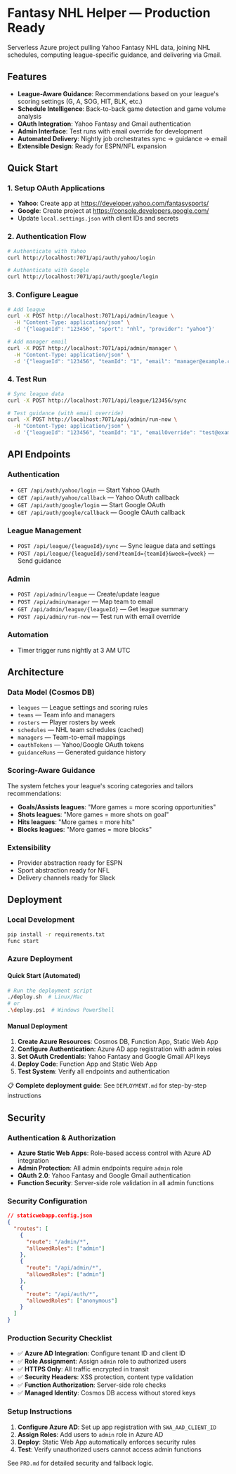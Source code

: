 
# Fantasy NHL Helper — Production Ready

Serverless Azure project pulling Yahoo Fantasy NHL data, joining NHL schedules, computing league-specific guidance, and delivering via Gmail.

## Features
- **League-Aware Guidance**: Recommendations based on your league's scoring settings (G, A, SOG, HIT, BLK, etc.)
- **Schedule Intelligence**: Back-to-back game detection and game volume analysis
- **OAuth Integration**: Yahoo Fantasy and Gmail authentication
- **Admin Interface**: Test runs with email override for development
- **Automated Delivery**: Nightly job orchestrates sync → guidance → email
- **Extensible Design**: Ready for ESPN/NFL expansion

## Quick Start

### 1. Setup OAuth Applications
- **Yahoo**: Create app at https://developer.yahoo.com/fantasysports/
- **Google**: Create project at https://console.developers.google.com/
- Update `local.settings.json` with client IDs and secrets

### 2. Authentication Flow
```bash
# Authenticate with Yahoo
curl http://localhost:7071/api/auth/yahoo/login

# Authenticate with Google  
curl http://localhost:7071/api/auth/google/login
```

### 3. Configure League
```bash
# Add league
curl -X POST http://localhost:7071/api/admin/league \
  -H "Content-Type: application/json" \
  -d '{"leagueId": "123456", "sport": "nhl", "provider": "yahoo"}'

# Add manager email
curl -X POST http://localhost:7071/api/admin/manager \
  -H "Content-Type: application/json" \
  -d '{"leagueId": "123456", "teamId": "1", "email": "manager@example.com"}'
```

### 4. Test Run
```bash
# Sync league data
curl -X POST http://localhost:7071/api/league/123456/sync

# Test guidance (with email override)
curl -X POST http://localhost:7071/api/admin/run-now \
  -H "Content-Type: application/json" \
  -d '{"leagueId": "123456", "teamId": "1", "emailOverride": "test@example.com"}'
```

## API Endpoints

### Authentication
- `GET /api/auth/yahoo/login` — Start Yahoo OAuth
- `GET /api/auth/yahoo/callback` — Yahoo OAuth callback
- `GET /api/auth/google/login` — Start Google OAuth  
- `GET /api/auth/google/callback` — Google OAuth callback

### League Management
- `POST /api/league/{leagueId}/sync` — Sync league data and settings
- `POST /api/league/{leagueId}/send?teamId={teamId}&week={week}` — Send guidance

### Admin
- `POST /api/admin/league` — Create/update league
- `POST /api/admin/manager` — Map team to email
- `GET /api/admin/league/{leagueId}` — Get league summary
- `POST /api/admin/run-now` — Test run with email override

### Automation
- Timer trigger runs nightly at 3 AM UTC

## Architecture

### Data Model (Cosmos DB)
- `leagues` — League settings and scoring rules
- `teams` — Team info and managers
- `rosters` — Player rosters by week
- `schedules` — NHL team schedules (cached)
- `managers` — Team-to-email mappings
- `oauthTokens` — Yahoo/Google OAuth tokens
- `guidanceRuns` — Generated guidance history

### Scoring-Aware Guidance
The system fetches your league's scoring categories and tailors recommendations:
- **Goals/Assists leagues**: "More games = more scoring opportunities"
- **Shots leagues**: "More games = more shots on goal"  
- **Hits leagues**: "More games = more hits"
- **Blocks leagues**: "More games = more blocks"

### Extensibility
- Provider abstraction ready for ESPN
- Sport abstraction ready for NFL
- Delivery channels ready for Slack

## Deployment

### Local Development
```bash
pip install -r requirements.txt
func start
```

### Azure Deployment

#### Quick Start (Automated)
```bash
# Run the deployment script
./deploy.sh  # Linux/Mac
# or
.\deploy.ps1  # Windows PowerShell
```

#### Manual Deployment
1. **Create Azure Resources**: Cosmos DB, Function App, Static Web App
2. **Configure Authentication**: Azure AD app registration with admin roles
3. **Set OAuth Credentials**: Yahoo Fantasy and Google Gmail API keys
4. **Deploy Code**: Function App and Static Web App
5. **Test System**: Verify all endpoints and authentication

📋 **Complete deployment guide**: See `DEPLOYMENT.md` for step-by-step instructions

## Security

### Authentication & Authorization
- **Azure Static Web Apps**: Role-based access control with Azure AD integration
- **Admin Protection**: All admin endpoints require `admin` role
- **OAuth 2.0**: Yahoo Fantasy and Google Gmail authentication
- **Function Security**: Server-side role validation in all admin functions

### Security Configuration
```json
// staticwebapp.config.json
{
  "routes": [
    {
      "route": "/admin/*",
      "allowedRoles": ["admin"]
    },
    {
      "route": "/api/admin/*", 
      "allowedRoles": ["admin"]
    },
    {
      "route": "/api/auth/*",
      "allowedRoles": ["anonymous"]
    }
  ]
}
```

### Production Security Checklist
- ✅ **Azure AD Integration**: Configure tenant ID and client ID
- ✅ **Role Assignment**: Assign `admin` role to authorized users
- ✅ **HTTPS Only**: All traffic encrypted in transit
- ✅ **Security Headers**: XSS protection, content type validation
- ✅ **Function Authorization**: Server-side role checks
- ✅ **Managed Identity**: Cosmos DB access without stored keys

### Setup Instructions
1. **Configure Azure AD**: Set up app registration with `SWA_AAD_CLIENT_ID`
2. **Assign Roles**: Add users to `admin` role in Azure AD
3. **Deploy**: Static Web App automatically enforces security rules
4. **Test**: Verify unauthorized users cannot access admin functions

See `PRD.md` for detailed security and fallback logic.
